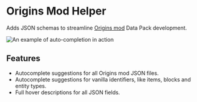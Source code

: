 # Origins Mod Helper

Adds JSON schemas to streamline [Origins mod](https://www.curseforge.com/minecraft/mc-mods/origins) Data Pack development.

![An example of auto-completion in action]()

## Features
- Autocomplete suggestions for all Origins mod JSON files.
- Autocomplete suggestions for vanilla identifiers, like items, blocks and entity types.
- Full hover descriptions for all JSON fields.


